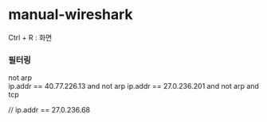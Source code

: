 # manual-wireshark


Ctrl + R : 화면 

### 필터링
not arp   
ip.addr == 40.77.226.13 and not arp
ip.addr == 27.0.236.201 and not arp and tcp

// 
ip.addr == 27.0.236.68

